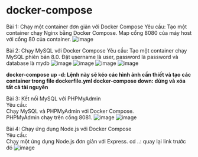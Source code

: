 # docker-compose

Bài 1: Chạy một container đơn giản với Docker Compose
Yêu cầu:
Tạo một container chạy Nginx bằng Docker Compose.
Map cổng 8080 của máy host với cổng 80 của container.
![image](https://github.com/user-attachments/assets/a4b86d55-4a1b-481a-a08e-d08eb49ac5c1)

Bài 2: Chạy MySQL với Docker Compose
Yêu cầu:
Tạo một container chạy MySQL phiên bản 8.0.
Đặt username là user, password là password và database là mydb
![image](https://github.com/user-attachments/assets/208ea8c4-838b-4686-8e4d-2e1a0b5e2ab4)
![image](https://github.com/user-attachments/assets/04b90bd1-e5ce-4715-a427-7911b9161696)
![image](https://github.com/user-attachments/assets/643d77bb-2848-4533-a83f-249193f5a5f3)
![image](https://github.com/user-attachments/assets/180c1fc0-f9b4-4ca9-b098-9f58ccf0d417)

**docker-compose up -d: Lệnh này sẽ kéo các hình ảnh cần thiết và tạo các container trong file dockerfile.yml
docker-compose down: dừng và xóa tất cả tài nguyên**

Bài 3: Kết nối MySQL với PHPMyAdmin		
	Yêu cầu:	
	Chạy MySQL và PHPMyAdmin với Docker Compose.	
	PHPMyAdmin chạy trên cổng 8081.	
![image](https://github.com/user-attachments/assets/1d9b8334-eda3-412c-81d4-d8e8a461c00d)
![image](https://github.com/user-attachments/assets/e3114cd7-d9f6-4220-9c87-3822ee3885ee)

Bài 4: Chạy ứng dụng Node.js với Docker Compose		
	Yêu cầu:	
	Chạy một ứng dụng Node.js đơn giản với Express.	
		cd ..: quay lại link trước đó
![image](https://github.com/user-attachments/assets/0ca94930-1847-467a-a157-f0ef069cdfa8)




 

